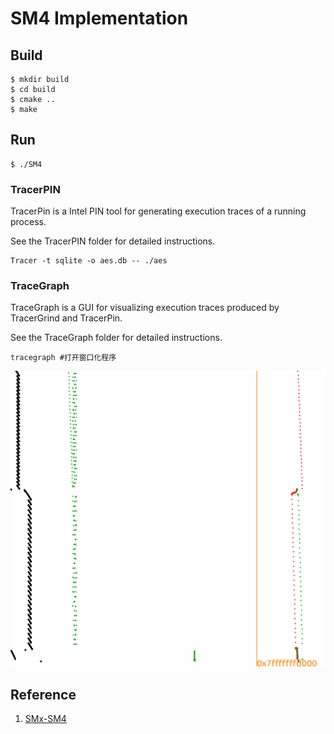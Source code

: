 #  SM4 Implementation


## Build

```
$ mkdir build
$ cd build
$ cmake ..
$ make
```

## Run

```
$ ./SM4
```


### TracerPIN

TracerPin is a Intel PIN tool for generating execution traces of a running process. 

See the TracerPIN folder for detailed instructions.
```
Tracer -t sqlite -o aes.db -- ./aes	
```
### TraceGraph

TraceGraph is a GUI for visualizing execution traces produced by TracerGrind and TracerPin. 

See the TraceGraph folder for detailed instructions.

```
tracegraph #打开窗口化程序
```


![tracer_SM4](sm4.png)
## Reference
1. [SMx-SM4](https://github.com/NEWPLAN/SMx/tree/master/SM4)<br>